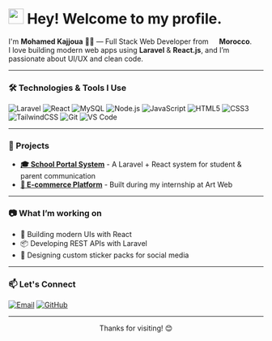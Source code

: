 <h1><img src="https://emojis.slackmojis.com/emojis/images/1531849430/4246/blob-sunglasses.gif?1531849430" width="30"/> Hey! Welcome to my profile.</h1>

<p>I'm <b>Mohamed Kajjoua</b> 👨‍💻 — Full Stack Web Developer from <img src="https://cdn-icons-png.flaticon.com/512/197/197551.png" width="13"/> <b>Morocco</b>.</br>
I love building modern web apps using <b>Laravel</b> & <b>React.js</b>, and I’m passionate about UI/UX and clean code.
</p>

---

<h3>🛠 Technologies & Tools I Use</h3>
<p>
  <img alt="Laravel" src="https://img.shields.io/badge/-Laravel-FF2D20?style=flat-square&logo=laravel&logoColor=white" />
  <img alt="React" src="https://img.shields.io/badge/-React-45b8d8?style=flat-square&logo=react&logoColor=white" />
  <img alt="MySQL" src="https://img.shields.io/badge/-MySQL-4479A1?style=flat-square&logo=mysql&logoColor=white" />
  <img alt="Node.js" src="https://img.shields.io/badge/-Node.js-43853D?style=flat-square&logo=node.js&logoColor=white" />
  <img alt="JavaScript" src="https://img.shields.io/badge/-JavaScript-F7DF1E?style=flat-square&logo=javascript&logoColor=black" />
  <img alt="HTML5" src="https://img.shields.io/badge/-HTML5-E34F26?style=flat-square&logo=html5&logoColor=white" />
  <img alt="CSS3" src="https://img.shields.io/badge/-CSS3-1572B6?style=flat-square&logo=css3&logoColor=white" />
  <img alt="TailwindCSS" src="https://img.shields.io/badge/-TailwindCSS-38B2AC?style=flat-square&logo=tailwind-css&logoColor=white" />
  <img alt="Git" src="https://img.shields.io/badge/-Git-F05032?style=flat-square&logo=git&logoColor=white" />
  <img alt="VS Code" src="https://img.shields.io/badge/-VS_Code-007ACC?style=flat-square&logo=visual-studio-code&logoColor=white" />
</p>

---

<h3>📌 Projects</h3>
<ul>
  <li><a href="https://github.com/MohamedKajjoua/school-portal"><b>🎓 School Portal System</b></a> - A Laravel + React system for student & parent communication</li>
  <li><a href="https://github.com/MohamedKajjoua/ecommerce-app"><b>🛒 E-commerce Platform</b></a> - Built during my internship at Art Web</li>
</ul>

---

<h3>📷 What I’m working on</h3>
<ul>
  <li>🚀 Building modern UIs with React</li>
  <li>📦 Developing REST APIs with Laravel</li>
  <li>🎨 Designing custom sticker packs for social media</li>
</ul>

---

<h3>📫 Let's Connect</h3>
<p>
  <a href="mailto:Mohamed0koo20@gmail.com"><img alt="Email" src="https://img.shields.io/badge/email-D14836?style=for-the-badge&logo=gmail&logoColor=white" /></a>
  <a href="https://github.com/MohamedKajjoua" target="_blank"><img alt="GitHub" src="https://img.shields.io/badge/github-%2312100E.svg?&style=for-the-badge&logo=github&logoColor=white" /></a>
</p>

---

<p align="center">Thanks for visiting! 😊</p>
